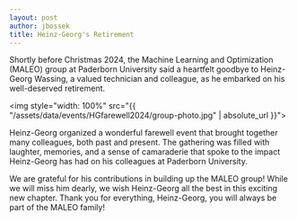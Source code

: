 ```yaml
---
layout: post
author: jbossek
title: Heinz-Georg's Retirement
---
```


<p>Shortly before Christmas 2024, the Machine Learning and Optimization (MALEO) group at Paderborn University said a heartfelt goodbye to Heinz-Georg Wassing, a valued technician and colleague, as he embarked on his well-deserved retirement.</p>

<img style="width: 100%" src="{{ "/assets/data/events/HGfarewell2024/group-photo.jpg" | absolute_url }}">

<p>Heinz-Georg organized a wonderful farewell event that brought together many colleagues, both past and present. The gathering was filled with laughter, memories, and a sense of camaraderie that spoke to the impact Heinz-Georg has had on his colleagues at Paderborn University.</p>

<p>We are grateful for his contributions in building up the MALEO group! While we will miss him dearly, we wish Heinz-Georg all the best in this exciting new chapter. Thank you for everything, Heinz-Georg, you will always be part of the MALEO family!</p>

